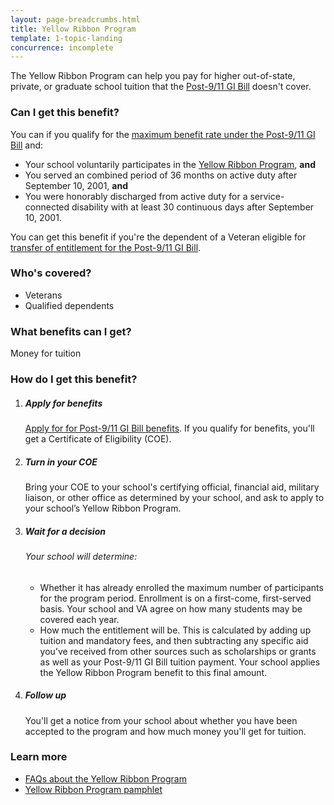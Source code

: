 ```yaml
---
layout: page-breadcrumbs.html
title: Yellow Ribbon Program
template: 1-topic-landing
concurrence: incomplete
---
```


The Yellow Ribbon Program can help you pay for higher out-of-state, private, or graduate school tuition that the [Post-9/11 GI Bill](/education/gi-bill/post-9-11/) doesn't cover.
<div class="call-out" markdown="1">

### Can I get this benefit?
You can if you qualify for the [maximum benefit rate under the Post-9/11 GI Bill](https://www.vets.gov/education/gi-bill/post-9-11/) and:
  - Your school voluntarily participates in the [Yellow Ribbon Program](http://www.benefits.va.gov/GIBILL/yellow_ribbon/yrp_list_2015.asp ), **and**
  - You served an combined period of 36 months on active duty after September 10, 2001, **and**
  - You were honorably discharged from active duty for a service-connected disability with at least 30 continuous days after September 10, 2001. 

You can get this benefit if you're the dependent of a Veteran eligible for [transfer of entitlement for the Post-9/11 GI Bill](https://www.vets.gov/education/gi-bill/transfer/).


### Who's covered?
- Veterans
- Qualified dependents
</div>

### What benefits can I get?
Money for tuition


### How do I get this benefit?

<ol class="process">
<li class="step one">
<div markdown="1">

##### Apply for benefits
[Apply for for Post-9/11 GI Bill benefits](/education/apply-for-education-benefits/). If you qualify for benefits, you'll get a Certificate of Eligibility (COE).
</div>
</li>

<li class="step two">
<div markdown="1">

##### Turn in your COE
Bring your COE to your school's certifying official, financial aid, military liaison, or other office as determined by your school, and ask to apply to your school’s Yellow Ribbon Program.
</div>
</li>

<li class="step three">
<div markdown="1">

##### Wait for a decision

###### Your school will determine:
  -  Whether it has already enrolled the maximum number of participants for the program period. Enrollment is on a first-come, first-served basis. Your school and VA agree on how many students may be covered each year.
  -  How much the entitlement will be. This is calculated by adding up tuition and mandatory fees, and then subtracting any specific aid you’ve received from other sources such as scholarships or grants as well as your Post-9/11 GI Bill tuition payment. Your school applies the Yellow Ribbon Program benefit to this final amount.

</div>
</li>

<li class="step last four">
<div markdown="1">

##### Follow up
You'll get a notice from your school about whether you have been accepted to the program and how much money you'll get for tuition.
</div>
</li>

</div>
</li>

</ol>

### Learn more

- [FAQs about the Yellow Ribbon Program](http://www.benefits.va.gov/gibill/docs/factsheets/2012_Yellow_Ribbon_Student_FAQs.pdf)
- [Yellow Ribbon Program pamphlet](http://www.benefits.va.gov/gibill/docs/pamphlets/Yellow_Ribbon_Pamphlet.pdf)
